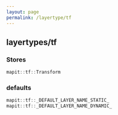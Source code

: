 ```yaml
---
layout: page
permalink: /layertype/tf
---
```


## layertypes/tf

### Stores

```cpp
mapit::tf::Transform
```

### defaults

```cpp
mapit::tf::_DEFAULT_LAYER_NAME_STATIC_
mapit::tf::_DEFAULT_LAYER_NAME_DYNAMIC_
```

